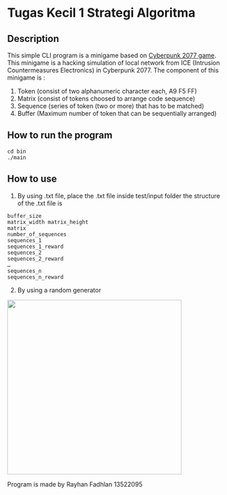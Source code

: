 # Tugas Kecil 1 Strategi Algoritma

## Description
This simple CLI program is a minigame based on [Cyberpunk 2077 game](https://cyberpunk-hacker.com/). This  minigame is a hacking simulation of local network from ICE (Intrusion Countermeasures Electronics) in Cyberpunk 2077. The component of this minigame is :
1. Token (consist of two alphanumeric character each, A9 F5 FF)
2. Matrix (consist of tokens choosed to arrange code sequence)
3. Sequence (series of token (two or more) that has to be matched)
4. Buffer (Maximum number of token that can be sequentially arranged)

## How to run the program
```
cd bin
./main
```
## How to use

1. By using .txt file, place the .txt file inside test/input folder
the structure of the .txt file is
```
buffer_size
matrix_width matrix_height
matrix
number_of_sequences
sequences_1
sequences_1_reward
sequences_2
sequences_2_reward
…
sequences_n
sequences_n_reward
```

2. By using a random generator

<img src ="https://github.com/RayhanFadhlan/Tucil1_13522095/assets/65324331/c126fd55-ab50-4add-aa1f-42a3b6817eb8" width = 400>


Program is made by
Rayhan Fadhlan
13522095
